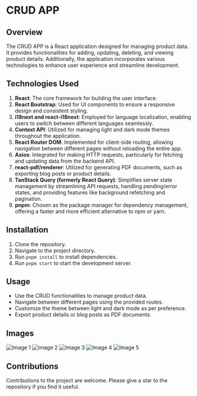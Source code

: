 # CRUD APP

## Overview
The CRUD APP is a React application designed for managing product data. It provides functionalities for adding, updating, deleting, and viewing product details. Additionally, the application incorporates various technologies to enhance user experience and streamline development.

## Technologies Used
1. **React**: The core framework for building the user interface.
2. **React Bootstrap**: Used for UI components to ensure a responsive design and consistent styling.
3. **i18next and react-i18next**: Employed for language localization, enabling users to switch between different languages seamlessly.
4. **Context API**: Utilized for managing light and dark mode themes throughout the application.
5. **React Router DOM**: Implemented for client-side routing, allowing navigation between different pages without reloading the entire app.
6. **Axios**: Integrated for making HTTP requests, particularly for fetching and updating data from the backend API.
7. **react-pdf/renderer**: Utilized for generating PDF documents, such as exporting blog posts or product details.
8. **TanStack Query (formerly React Query)**: Simplifies server state management by streamlining API requests, handling pending/error states, and providing features like background refetching and pagination.
9. **pnpm**: Chosen as the package manager for dependency management, offering a faster and more efficient alternative to npm or yarn.

## Installation
1. Clone the repository.
2. Navigate to the project directory.
3. Run `pnpm install` to install dependencies.
4. Run `pnpm start` to start the development server.

## Usage
- Use the CRUD functionalities to manage product data.
- Navigate between different pages using the provided routes.
- Customize the theme between light and dark mode as per preference.
- Export product details or blog posts as PDF documents.

## Images
![Image 1](image1.png)
![Image 2](image2.png)
![Image 3](image3.png)
![Image 4](image4.png)
![Image 5](image5.png)

## Contributions
Contributions to the project are welcome. Please give a star to the repository if you find it useful.
